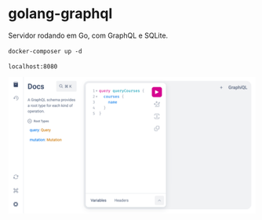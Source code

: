 # golang-graphql

Servidor rodando em Go, com GraphQL e SQLite.

`docker-composer up -d`

`localhost:8080`

![Demonstração do Playground do GraphQL](/demo.png)